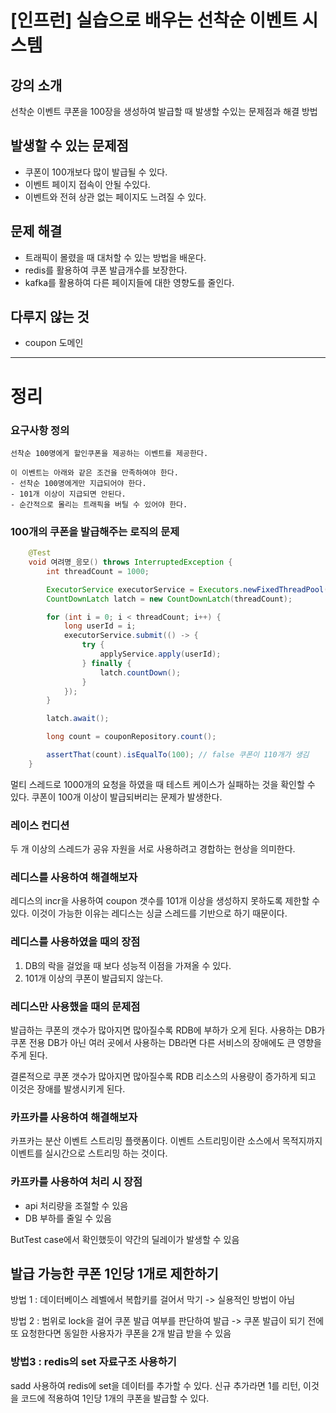 # [인프런] 실습으로 배우는 선착순 이벤트 시스템

## 강의 소개
선착순 이벤트 쿠폰을 100장을 생성하여 발급할 때 발생할 수있는
문제점과 해결 방법

## 발생할 수 있는 문제점
- 쿠폰이 100개보다 많이 발급될 수 있다.
- 이벤트 페이지 접속이 안될 수있다.
- 이벤트와 전혀 상관 없는 페이지도 느려질 수 있다.

## 문제 해결
- 트래픽이 몰렸을 때 대처할 수 있는 방법을 배운다.
- redis를 활용하여 쿠폰 발급개수를 보장한다.
- kafka를 활용하여 다른 페이지들에 대한 영향도를 줄인다.

## 다루지 않는 것
- coupon 도메인
------------

# 정리

### 요구사항 정의
```agsl
선착순 100명에게 할인쿠폰을 제공하는 이벤트를 제공한다.

이 이벤트는 아래와 같은 조건을 만족하여야 한다.
- 선착순 100명에게만 지급되어야 한다.
- 101개 이상이 지급되면 안된다.
- 순간적으로 몰리는 트래픽을 버틸 수 있어야 한다.
```
### 100개의 쿠폰을 발급해주는 로직의 문제

```java
    @Test
    void 여려명_응모() throws InterruptedException {
        int threadCount = 1000;

        ExecutorService executorService = Executors.newFixedThreadPool(32); 
        CountDownLatch latch = new CountDownLatch(threadCount);

        for (int i = 0; i < threadCount; i++) {
            long userId = i;
            executorService.submit(() -> {
                try {
                    applyService.apply(userId);
                } finally {
                    latch.countDown();
                }
            });
        }

        latch.await();

        long count = couponRepository.count();

        assertThat(count).isEqualTo(100); // false 쿠폰이 110개가 생김
    }
```
멀티 스레드로 1000개의 요청을 하였을 때 테스트 케이스가 실패하는 것을 확인할 수 있다.
쿠폰이 100개 이상이 발급되버리는 문제가 발생한다.

### 레이스 컨디션

두 개 이상의 스레드가 공유 자원을 서로 사용하려고 경합하는 현상을 의미한다.

### 레디스를 사용하여 해결해보자

레디스의 incr을 사용하여 coupon 갯수를 101개 이상을 생성하지 못하도록
제한할 수 있다. 이것이 가능한 이유는 레디스는 싱글 스레드를 기반으로 하기 때문이다.

### 레디스를 사용하였을 때의 장점
1. DB의 락을 걸었을 때 보다 성능적 이점을 가져올 수 있다.
2. 101개 이상의 쿠폰이 발급되지 않는다.


### 레디스만 사용했을 때의 문제점
발급하는 쿠폰의 갯수가 많아지면 많아질수록 RDB에 부하가 오게 된다. 사용하는 DB가
쿠폰 전용 DB가 아닌 여러 곳에서 사용하는 DB라면 다른 서비스의 장애에도 큰 영향을 주게 된다.

결론적으로 쿠폰 갯수가 많아지면 많아질수록 RDB 리소스의 사용량이 증가하게 되고 이것은 장애를 발생시키게 된다.

### 카프카를 사용하여 해결해보자
카프카는 분산 이벤트 스트리밍 플랫폼이다.
이벤트 스트리밍이란 소스에서 목적지까지 이벤트를 실시간으로 스트리밍 하는 것이다.

### 카프카를 사용하여 처리 시 장점
- api 처리량을 조절할 수 있음
- DB 부하를 줄일 수 있음

ButTest case에서 확인했듯이 약간의 딜레이가 발생할 수 있음

## 발급 가능한 쿠폰 1인당 1개로 제한하기

방법 1 : 데이터베이스 레벨에서 복합키를 걸어서 막기
-> 실용적인 방법이 아님

방법 2 : 범위로 lock을 걸어 쿠폰 발급 여부를 판단하여 발급 
-> 쿠폰 발급이 되기 전에 또 요청한다면 동일한 사용자가 쿠폰을 2개 발급 받을 수 있음

### 방법3 : redis의 set 자료구조 사용하기

sadd 사용하여 redis에 set을 데이터를 추가할 수 있다.
신규 추가라면 1를 리턴, 이것을 코드에 적용하여 1인당 1개의 쿠폰을 발급할 수 있다.















